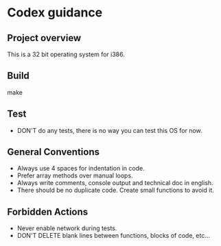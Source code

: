 # Codex guidance

## Project overview
This is a 32 bit operating system for i386.

## Build
make

## Test
- DON'T do any tests, there is no way you can test this OS for now.

## General Conventions
- Always use 4 spaces for indentation in code.
- Prefer array methods over manual loops.
- Always write comments, console output and technical doc in english.
- There should be no duplicate code. Create small functions to avoid it.

## Forbidden Actions
- Never enable network during tests.
- DON'T DELETE blank lines between functions, blocks of code, etc...

